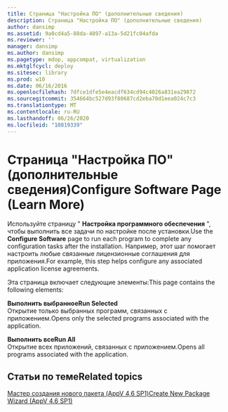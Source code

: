 ```yaml
---
title: Страница "Настройка ПО" (дополнительные сведения)
description: Страница "Настройка ПО" (дополнительные сведения)
author: dansimp
ms.assetid: 9a0cd4a5-88da-4897-a13a-5d21fc04afda
ms.reviewer: ''
manager: dansimp
ms.author: dansimp
ms.pagetype: mdop, appcompat, virtualization
ms.mktglfcycl: deploy
ms.sitesec: library
ms.prod: w10
ms.date: 06/16/2016
ms.openlocfilehash: 7dfce1dfe5e4eacdf634cd94c4026a831ea29872
ms.sourcegitcommit: 354664bc527d93f80687cd2eba70d1eea024c7c3
ms.translationtype: MT
ms.contentlocale: ru-RU
ms.lasthandoff: 06/26/2020
ms.locfileid: "10819339"
---
```

# <span data-ttu-id="73de8-103">Страница "Настройка ПО" (дополнительные сведения)</span><span class="sxs-lookup"><span data-stu-id="73de8-103">Configure Software Page (Learn More)</span></span>


<span data-ttu-id="73de8-104">Используйте страницу " **Настройка программного обеспечения** ", чтобы выполнить все задачи по настройке после установки.</span><span class="sxs-lookup"><span data-stu-id="73de8-104">Use the **Configure Software** page to run each program to complete any configuration tasks after the installation.</span></span> <span data-ttu-id="73de8-105">Например, этот шаг помогает настроить любые связанные лицензионные соглашения для приложения.</span><span class="sxs-lookup"><span data-stu-id="73de8-105">For example, this step helps configure any associated application license agreements.</span></span>

<span data-ttu-id="73de8-106">Эта страница включает следующие элементы:</span><span class="sxs-lookup"><span data-stu-id="73de8-106">This page contains the following elements:</span></span>

<a href="" id="run-selected"></a>**<span data-ttu-id="73de8-107">Выполнить выбранное</span><span class="sxs-lookup"><span data-stu-id="73de8-107">Run Selected</span></span>**  
<span data-ttu-id="73de8-108">Открытие только выбранных программ, связанных с приложением.</span><span class="sxs-lookup"><span data-stu-id="73de8-108">Opens only the selected programs associated with the application.</span></span>

<a href="" id="run-all"></a>**<span data-ttu-id="73de8-109">Выполнить все</span><span class="sxs-lookup"><span data-stu-id="73de8-109">Run All</span></span>**  
<span data-ttu-id="73de8-110">Открытие всех приложений, связанных с приложением.</span><span class="sxs-lookup"><span data-stu-id="73de8-110">Opens all programs associated with the application.</span></span>

## <span data-ttu-id="73de8-111">Статьи по теме</span><span class="sxs-lookup"><span data-stu-id="73de8-111">Related topics</span></span>


[<span data-ttu-id="73de8-112">Мастер создания нового пакета (AppV 4,6 SP1)</span><span class="sxs-lookup"><span data-stu-id="73de8-112">Create New Package Wizard (AppV 4.6 SP1)</span></span>](create-new-package-wizard---appv-46-sp1-.md)

 

 





